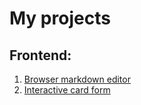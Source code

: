 # My projects

## Frontend:
1. [Browser markdown editor](https://github.com/RochiFox/browser-markdown-editor)
2. [Interactive card form](https://github.com/RochiFox/interactive-card-form)
